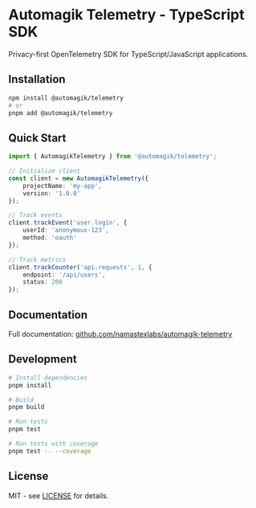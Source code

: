 # Automagik Telemetry - TypeScript SDK

Privacy-first OpenTelemetry SDK for TypeScript/JavaScript applications.

## Installation

```bash
npm install @automagik/telemetry
# or
pnpm add @automagik/telemetry
```

## Quick Start

```typescript
import { AutomagikTelemetry } from '@automagik/telemetry';

// Initialize client
const client = new AutomagikTelemetry({
    projectName: 'my-app',
    version: '1.0.0'
});

// Track events
client.trackEvent('user.login', {
    userId: 'anonymous-123',
    method: 'oauth'
});

// Track metrics
client.trackCounter('api.requests', 1, {
    endpoint: '/api/users',
    status: 200
});
```

## Documentation

Full documentation: [github.com/namastexlabs/automagik-telemetry](https://github.com/namastexlabs/automagik-telemetry)

## Development

```bash
# Install dependencies
pnpm install

# Build
pnpm build

# Run tests
pnpm test

# Run tests with coverage
pnpm test -- --coverage
```

## License

MIT - see [LICENSE](../LICENSE) for details.
